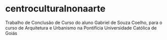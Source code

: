 # centroculturalnonaarte
Trabalho de Conclusão de Curso do aluno Gabriel de Souza Coelho, para o curso de Arquitetura e Urbanismo na Pontifícia Universidade Católica de Goiás
